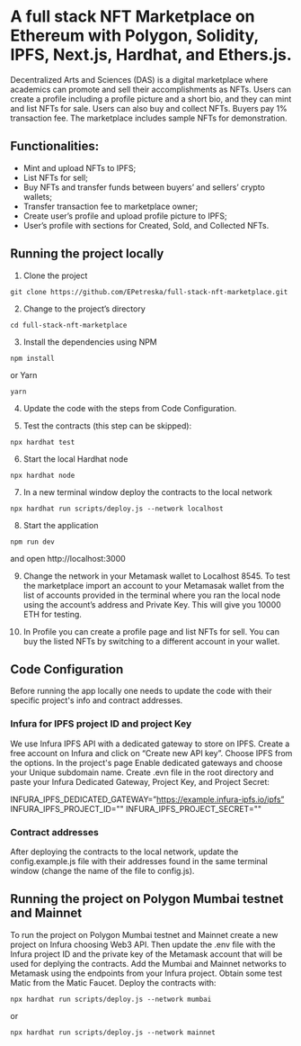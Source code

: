 # A full stack NFT Marketplace on Ethereum with Polygon, Solidity, IPFS, Next.js, Hardhat, and Ethers.js.

Decentralized Arts and Sciences (DAS) is a digital marketplace where academics can promote and sell their accomplishments as NFTs. Users can create a profile including a profile picture and a short bio, and they can mint and list NFTs for sale. Users can also buy and collect NFTs. Buyers pay 1% transaction fee. The marketplace includes sample NFTs for demonstration.

## Functionalities:

* Mint and upload NFTs to IPFS;
* List NFTs for sell;
* Buy NFTs and transfer funds between buyers’ and sellers’ crypto wallets; 
* Transfer transaction fee to marketplace owner;
* Create user’s profile and upload profile picture to IPFS;
* User’s profile with sections for Created, Sold, and Collected NFTs.

## Running the project locally

1. Clone the project

```
git clone https://github.com/EPetreska/full-stack-nft-marketplace.git
```
2. Change to the project’s directory

```
cd full-stack-nft-marketplace
```
3. Install the dependencies using NPM

```
npm install
```

or Yarn

```
yarn
```

4. Update the code with the steps from Code Configuration.

5. Test the contracts (this step can be skipped):

```
npx hardhat test
```
6. Start the local Hardhat node

```
npx hardhat node
```
7. In a new terminal window deploy the contracts to the local network

```
npx hardhat run scripts/deploy.js --network localhost
```
8. Start the application

```
npm run dev
```
and open http://localhost:3000

9. Change the network in your Metamask wallet to Localhost 8545. To test the marketplace import an account to your Metamasak wallet from the list of accounts provided in the terminal where you ran the local node using the account’s address and Private Key. This will give you 10000 ETH for testing.

10. In Profile you can create a profile page and list NFTs for sell. You can buy the listed NFTs by switching to a different account in your wallet.

## Code Configuration

Before running the app locally one needs to update the code with their specific project's info and contract addresses.

### Infura for IPFS project ID and project Key

We use Infura IPFS API with a dedicated gateway to store on IPFS. Create a free account on Infura and click on “Create new API key”. Choose IPFS from the options. In the project's page Enable dedicated gateways and choose your Unique subdomain name. Create .evn file in the root directory and paste your Infura Dedicated Gateway, Project Key, and Project Secret:

INFURA_IPFS_DEDICATED_GATEWAY=”https://example.infura-ipfs.io/ipfs”
INFURA_IPFS_PROJECT_ID=""
INFURA_IPFS_PROJECT_SECRET=""

### Contract addresses

After deploying the contracts to the local network, update the config.example.js file with their addresses found in the same terminal window (change the name of the file to config.js).

## Running the project on Polygon Mumbai testnet and Mainnet

To run the project on Polygon Mumbai testnet and Mainnet create a new project on Infura choosing Web3 API. Then update the .env file with the Infura project ID and the private key of the Metamask account that will be used for deplying the contracts. Add the Mumbai and Mainnet networks to Metamask using the endpoints from your Infura project. Obtain some test Matic from the Matic Faucet. Deploy the contracts with:

```
npx hardhat run scripts/deploy.js --network mumbai
```

or

```
npx hardhat run scripts/deploy.js --network mainnet
```
